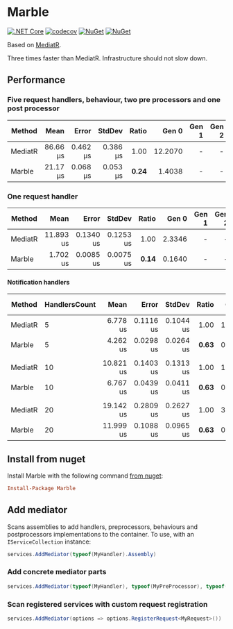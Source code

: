 # Marble

[![.NET Core](https://github.com/teoadal/marble/workflows/.NET%20Core/badge.svg?branch=master)](https://github.com/teoadal/marble/actions)
[![codecov](https://codecov.io/gh/teoadal/marble/branch/master/graph/badge.svg)](https://codecov.io/gh/teoadal/marble)
[![NuGet](https://img.shields.io/nuget/v/marble.svg)](https://www.nuget.org/packages/marble) 
[![NuGet](https://img.shields.io/nuget/dt/marble.svg)](https://www.nuget.org/packages/marble)

Based on [MediatR](https://github.com/jbogard/MediatR).

Three times faster than MediatR. Infrastructure should not slow down.

## Performance

### Five request handlers, behaviour, two pre processors and one post processor

|  Method |     Mean |    Error |   StdDev | Ratio |   Gen 0 | Gen 1 | Gen 2 | Allocated |
|-------- |---------:|---------:|---------:|------:|--------:|------:|------:|----------:|
| MediatR | 86.66 μs | 0.462 μs | 0.386 μs |  1.00 | 12.2070 |     - |     - |  75.31 KB |
|  Marble | 21.17 μs | 0.068 μs | 0.053 μs |  **0.24** |  1.4038 |     - |     - |   8.74 KB |

### One request handler

|  Method |      Mean |     Error |    StdDev | Ratio |  Gen 0 | Gen 1 | Gen 2 | Allocated |
|-------- |----------:|----------:|----------:|------:|-------:|------:|------:|----------:|
| MediatR | 11.893 us | 0.1340 us | 0.1253 us |  1.00 | 2.3346 |     - |     - |  14.37 KB |
|  Marble |  1.702 us | 0.0085 us | 0.0075 us |  **0.14** | 0.1640 |     - |     - |   1.01 KB |

#### Notification handlers

|  Method | HandlersCount |      Mean |     Error |    StdDev | Ratio |  Gen 0 | Gen 1 | Gen 2 | Allocated |
|-------- |-------------- |----------:|----------:|----------:|------:|-------:|------:|------:|----------:|
| MediatR |             5 |  6.778 us | 0.1116 us | 0.1044 us |  1.00 | 1.1292 |     - |     - |    7112 B |
|  Marble |             5 |  4.262 us | 0.0298 us | 0.0264 us |  **0.63** | 0.1068 |     - |     - |     712 B |
|         |               |           |           |           |       |        |       |       |           |
| MediatR |            10 | 10.821 us | 0.1403 us | 0.1313 us |  1.00 | 1.8921 |     - |     - |   11912 B |
|  Marble |            10 |  6.767 us | 0.0439 us | 0.0411 us |  **0.63** | 0.1755 |     - |     - |    1112 B |
|         |               |           |           |           |       |        |       |       |           |
| MediatR |            20 | 19.142 us | 0.2809 us | 0.2627 us |  1.00 | 3.4180 |     - |     - |   21512 B |
|  Marble |            20 | 11.999 us | 0.1088 us | 0.0965 us |  **0.63** | 0.2899 |     - |     - |    1912 B |


## Install from nuget

Install Marble with the following command [from nuget](https://www.nuget.org/packages/marble/):

```ini
Install-Package Marble
```

## Add mediator

Scans assemblies to add handlers, preprocessors, behaviours and postprocessors implementations to the container. 
To use, with an `IServiceCollection` instance:

```cs
services.AddMediator(typeof(MyHandler).Assembly)
```

### Add concrete mediator parts

```cs
services.AddMediator(typeof(MyHandler), typeof(MyPreProcessor), typeof(YourHandler))
```

### Scan registered services with custom request registration

```cs
services.AddMediator(options => options.RegisterRequest<MyRequest>())
```

